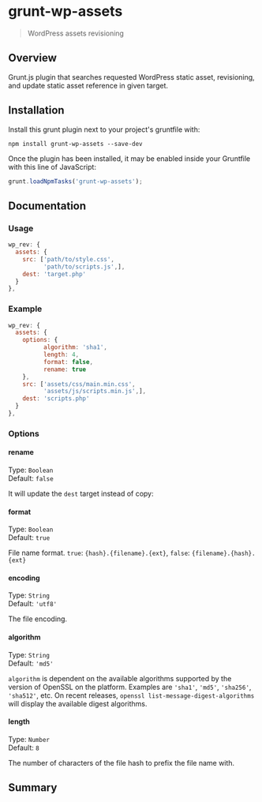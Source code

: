 # grunt-wp-assets

> WordPress assets revisioning

## Overview

Grunt.js plugin that searches requested WordPress static asset, revisioning, and update static asset reference in given target.


## Installation

Install this grunt plugin next to your project's gruntfile with:

```shell
npm install grunt-wp-assets --save-dev
```

Once the plugin has been installed, it may be enabled inside your Gruntfile with this line of JavaScript:

```js
grunt.loadNpmTasks('grunt-wp-assets');
```

## Documentation

### Usage


```javascript
wp_rev: {
  assets: {
    src: ['path/to/style.css',
          'path/to/scripts.js',],
    dest: 'target.php'
  }
},

```

### Example


```javascript
wp_rev: {
  assets: {
	options: {
		  algorithm: 'sha1',
		  length: 4,
		  format: false,
		  rename: true
	},
    src: ['assets/css/main.min.css',
          'assets/js/scripts.min.js',],
    dest: 'scripts.php'
  }
},

```

### Options

#### rename

Type: `Boolean`  
Default: `false`

It will update the `dest` target instead of copy:

#### format

Type: `Boolean`  
Default: `true`

File name format. `true`: `{hash}.{filename}.{ext}`, `false`: `{filename}.{hash}.{ext}`

#### encoding

Type: `String`  
Default: `'utf8'`

The file encoding.

#### algorithm

Type: `String`  
Default: `'md5'`

`algorithm` is dependent on the available algorithms supported by the version of OpenSSL on the platform. Examples are `'sha1'`, `'md5'`, `'sha256'`, `'sha512'`, etc. On recent releases, `openssl list-message-digest-algorithms` will display the available digest algorithms.

#### length

Type: `Number`  
Default: `8`

The number of characters of the file hash to prefix the file name with.


## Summary